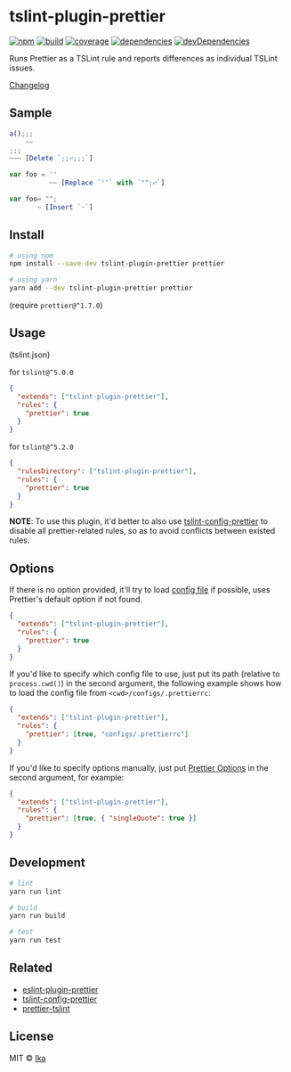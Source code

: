 # tslint-plugin-prettier

[![npm](https://img.shields.io/npm/v/tslint-plugin-prettier.svg)](https://www.npmjs.com/package/tslint-plugin-prettier)
[![build](https://img.shields.io/travis/ikatyang/tslint-plugin-prettier/master.svg)](https://travis-ci.org/ikatyang/tslint-plugin-prettier/builds)
[![coverage](https://img.shields.io/codecov/c/github/ikatyang/tslint-plugin-prettier/master.svg)](https://codecov.io/gh/ikatyang/tslint-plugin-prettier)
[![dependencies](https://img.shields.io/david/ikatyang/tslint-plugin-prettier.svg)](https://david-dm.org/ikatyang/tslint-plugin-prettier)
[![devDependencies](https://img.shields.io/david/dev/ikatyang/tslint-plugin-prettier.svg)](https://david-dm.org/ikatyang/tslint-plugin-prettier?type=dev)

Runs Prettier as a TSLint rule and reports differences as individual TSLint issues.

[Changelog](https://github.com/ikatyang/tslint-plugin-prettier/blob/master/CHANGELOG.md)

## Sample

```ts
a();;;
    ~~
;;;
~~~ [Delete `;;⏎;;;`]
```

```ts
var foo = ''
          ~~ [Replace `''` with `"";⏎`]
```

```ts
var foo= "";
       ~ [Insert `·`]
```

## Install

```sh
# using npm
npm install --save-dev tslint-plugin-prettier prettier

# using yarn
yarn add --dev tslint-plugin-prettier prettier
```

(require `prettier@^1.7.0`)

## Usage

(tslint.json)

for `tslint@^5.0.0`

```json
{
  "extends": ["tslint-plugin-prettier"],
  "rules": {
    "prettier": true
  }
}
```

for `tslint@^5.2.0`

```json
{
  "rulesDirectory": ["tslint-plugin-prettier"],
  "rules": {
    "prettier": true
  }
}
```

**NOTE**: To use this plugin, it'd better to also use [tslint-config-prettier](https://github.com/alexjoverm/tslint-config-prettier) to disable all prettier-related rules, so as to avoid conflicts between existed rules.

## Options

If there is no option provided, it'll try to load [config file](https://prettier.io/docs/en/configuration.html) if possible, uses Prettier's default option if not found.

```json
{
  "extends": ["tslint-plugin-prettier"],
  "rules": {
    "prettier": true
  }
}
```

If you'd like to specify which config file to use, just put its path (relative to `process.cwd()`) in the second argument, the following example shows how to load the config file from `<cwd>/configs/.prettierrc`:

```json
{
  "extends": ["tslint-plugin-prettier"],
  "rules": {
    "prettier": [true, "configs/.prettierrc"]
  }
}
```

If you'd like to specify options manually, just put [Prettier Options](https://prettier.io/docs/en/options.html) in the second argument, for example:

```json
{
  "extends": ["tslint-plugin-prettier"],
  "rules": {
    "prettier": [true, { "singleQuote": true }]
  }
}
```

## Development

```sh
# lint
yarn run lint

# build
yarn run build

# test
yarn run test
```

## Related

- [eslint-plugin-prettier](https://github.com/prettier/eslint-plugin-prettier)
- [tslint-config-prettier](https://github.com/alexjoverm/tslint-config-prettier)
- [prettier-tslint](https://github.com/azz/prettier-tslint)

## License

MIT © [Ika](https://github.com/ikatyang)
